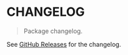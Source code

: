 # CHANGELOG

> Package changelog.

See [GitHub Releases](https://github.com/stdlib-js/stats-base-dists-erlang-ctor/releases) for the changelog.